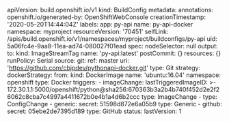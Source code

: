 apiVersion: build.openshift.io/v1
kind: BuildConfig
metadata:
  annotations:
    openshift.io/generated-by: OpenShiftWebConsole
  creationTimestamp: '2020-05-20T14:44:04Z'
  labels:
    app: py-api
  name: py-api-docker
  namespace: myproject
  resourceVersion: '70451'
  selfLink: /apis/build.openshift.io/v1/namespaces/myproject/buildconfigs/py-api
  uid: 5a06fc4e-9aa8-11ea-ad74-080027f01ead
spec:
  nodeSelector: null
  output:
    to:
      kind: ImageStreamTag
      name: 'py-api:latest'
  postCommit: {}
  resources: {}
  runPolicy: Serial
  source:
    git:
      ref: master
      uri: 'https://github.com/cbjpdev/pythonapi-docker.git'
    type: Git
  strategy:
    dockerStrategy:
      from:
        kind: DockerImage
        name: 'ubuntu:16.04'
        namespace: openshift
    type: Docker
  triggers:
    - imageChange:
        lastTriggeredImageID: >-
          172.30.1.1:5000/openshift/python@sha256:670363b3a2b4b740f452d2e2f26062c8cba7c4997a4411672b0e4b1a4d6b2ccc
      type: ImageChange
    - type: ConfigChange
    - generic:
        secret: 51598d872e6a05b9
      type: Generic
    - github:
        secret: 05ebe2de7395d189
      type: GitHub
status:
  lastVersion: 1
